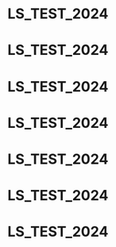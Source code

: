 # LS_TEST_2024
# LS_TEST_2024
# LS_TEST_2024
# LS_TEST_2024
# LS_TEST_2024
# LS_TEST_2024
# LS_TEST_2024
